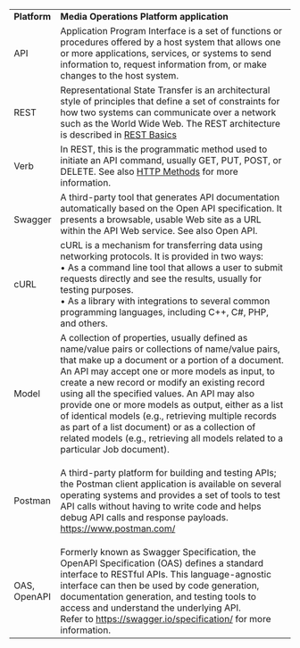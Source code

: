 
<table><tbody><tr><td><span><strong>Platform</strong></span></td><td><span><strong>Media Operations Platform application&nbsp;</strong></span></td></tr><tr><td>API</td><td>Application Program Interface is a set of functions or procedures offered by a host system that allows one or more applications, services, or systems to send information to, request information from, or make changes to the host system.</td></tr><tr><td>REST</td><td>Representational State Transfer is an architectural style of principles that define a set of constraints for how two systems can communicate over a network such as the World Wide Web. The REST architecture is described in <a href="https://helpcenter.xytechsystems.com/hc/en-us/articles/20339398168219#h_01HF387Q6QAWSQ2EZMVZPAYQ1J">REST Basics</a></td></tr><tr><td>Verb</td><td>In REST, this is the programmatic method used to initiate an API command, usually GET, PUT, POST, or DELETE. See also <a href="https://helpcenter.xytechsystems.com/hc/en-us/articles/20339398168219#h_01HF42TTJMW7WJRZ5CQ9GZMFSB">HTTP Methods</a> for more information.</td></tr><tr><td><br>Swagger</td><td>A third-party tool that generates API documentation automatically based on the Open API specification. It presents a browsable, usable Web site as a URL within the API Web service. See also Open API.</td></tr><tr><td>cURL</td><td>cURL is a mechanism for transferring data using networking protocols. It is provided in two ways:<br>• As a command line tool that allows a user to submit requests directly and see the results, usually for testing purposes.<br>• As a library with integrations to several common programming languages, including C++, C#, PHP, and others.</td></tr><tr><td>Model</td><td>A collection of properties, usually defined as name/value pairs or collections of name/value pairs, that make up a document or a portion of a document. An API may accept one or more models as input, to create a new record or modify an existing record using all the specified values. An API may also provide one or more models as output, either as a list of identical models (e.g., retrieving multiple records as part of a list document) or as a collection of related models (e.g., retrieving all models related to a particular Job document).</td></tr><tr><td>Postman</td><td><p>A third-party platform for building and testing APIs; the Postman client application is available on several operating systems and provides a set of tools to test API calls without having to write code and helps debug API calls and response payloads. <a href="https://www.postman.com/">https://www.postman.com/</a></p></td></tr><tr><td>OAS,<br>OpenAPI</td><td>Formerly known as Swagger Specification, the OpenAPI Specification (OAS) defines a standard interface to RESTful APIs. This language-agnostic interface can then be used by code generation, documentation generation, and testing tools to access and understand the underlying API.&nbsp;<br>Refer to <a href="https://swagger.io/specification/" target="_blank" rel="noopener noreferrer">https://swagger.io/specification/</a> for more information.</td></tr></tbody></table>
